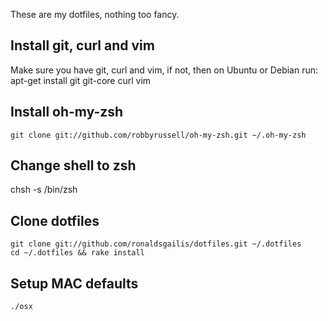 These are my dotfiles, nothing too fancy.
## Install git, curl and vim
Make sure you have git, curl and vim, if not, then on Ubuntu or Debian run:
  apt-get install git git-core curl vim
	
## Install oh-my-zsh
	git clone git://github.com/robbyrussell/oh-my-zsh.git ~/.oh-my-zsh
	
## Change shell to zsh
  chsh -s /bin/zsh
	
## Clone dotfiles
	git clone git://github.com/ronaldsgailis/dotfiles.git ~/.dotfiles
	cd ~/.dotfiles && rake install
	
## Setup MAC defaults
	./osx
